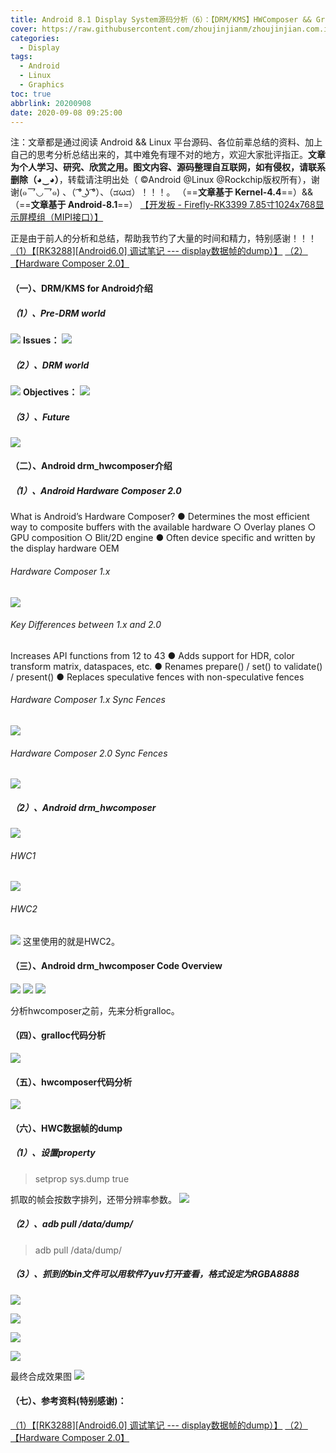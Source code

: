 ```yaml
---
title: Android 8.1 Display System源码分析（6）：【DRM/KMS】HWComposer && Gralloc 分析（RK3399）
cover: https://raw.githubusercontent.com/zhoujinjianm/zhoujinjian.com.images/master/personal.website/post.cover.pictures.00015.jpg
categories: 
  - Display
tags:
  - Android
  - Linux
  - Graphics
toc: true
abbrlink: 20200908
date: 2020-09-08 09:25:00
---
```



注：文章都是通过阅读 Android  && Linux 平台源码、各位前辈总结的资料、加上自己的思考分析总结出来的，其中难免有理不对的地方，欢迎大家批评指正。**文章为个人学习、研究、欣赏之用。图文内容、源码整理自互联网，如有侵权，请联系删除（◕‿◕）**，转载请注明出处（ ©Android @Linux @Rockchip版权所有），谢谢(๑乛◡乛๑) 、（ ͡° ͜ʖ ͡°）、（ಡωಡ）！！！。
（==**文章基于 Kernel-4.4**==）&&（==**文章基于 Android-8.1**==）
[【开发板 - Firefly-RK3399 7.85寸1024x768显示屏模组（MIPI接口）】](http://wiki.t-firefly.com/zh_CN/Firefly-RK3399/compile_android8.1_firmware.html#)

正是由于前人的分析和总结，帮助我节约了大量的时间和精力，特别感谢！！！
[（1）【[RK3288][Android6.0] 调试笔记 --- display数据帧的dump）】](https://blog.csdn.net/kris_fei/article/details/75278854) 
[（2）【Hardware Composer 2.0】](https://blog.linuxplumbersconf.org/2016/ocw/system/presentations/4185/original/LPC%20HWC%202.0%20&%20drm_hwcomposer%20.pdf) 

#### （一）、DRM/KMS for Android介绍
##### （1）、Pre-DRM world

![](https://raw.githubusercontent.com/zhoujinjianm/zhoujinjian.com.images/master/zjj.sys.display.8.1.drmkmsAndroid/DRM_KMS-android-pre-drm-world.png)
**Issues：**
![](https://raw.githubusercontent.com/zhoujinjianm/zhoujinjian.com.images/master/zjj.sys.display.8.1.drmkmsAndroid/DRM_KMS-android-pre-drm-world-Issues.png)
##### （2）、DRM world

![](https://raw.githubusercontent.com/zhoujinjianm/zhoujinjian.com.images/master/zjj.sys.display.8.1.drmkmsAndroid/DRM_KMS-android-drm-world.png)
**Objectives：**
![](https://raw.githubusercontent.com/zhoujinjianm/zhoujinjian.com.images/master/zjj.sys.display.8.1.drmkmsAndroid/DRM_KMS-android-drm-world-Objectives.png)

##### （3）、Future
![](https://raw.githubusercontent.com/zhoujinjianm/zhoujinjian.com.images/master/zjj.sys.display.8.1.drmkmsAndroid/DRM_KMS-android-drm-world-future.png)

#### （二）、Android drm_hwcomposer介绍
##### （1）、Android Hardware Composer 2.0
What is Android’s Hardware Composer?
● Determines the most efficient way to composite buffers with the available
hardware
○ Overlay planes
○ GPU composition
○ Blit/2D engine
● Often device specific and written by the display hardware OEM
###### Hardware Composer 1.x
![](https://raw.githubusercontent.com/zhoujinjianm/zhoujinjian.com.images/master/zjj.sys.display.8.1.drmkmsAndroid/Android-hardware-composer1.x.png)
###### Key Differences between 1.x and 2.0
Increases API functions from 12 to 43
● Adds support for HDR, color transform matrix, dataspaces, etc.
● Renames prepare() / set() to validate() / present()
● Replaces speculative fences with non-speculative fences
###### Hardware Composer 1.x Sync Fences
![](https://raw.githubusercontent.com/zhoujinjianm/zhoujinjian.com.images/master/zjj.sys.display.8.1.drmkmsAndroid/Android-hardware-composer1.x.Sync-Fences.png)
###### Hardware Composer 2.0 Sync Fences
![](https://raw.githubusercontent.com/zhoujinjianm/zhoujinjian.com.images/master/zjj.sys.display.8.1.drmkmsAndroid/Android-hardware-composer2.0.Sync-Fences.png)
##### （2）、Android drm_hwcomposer
![](https://raw.githubusercontent.com/zhoujinjianm/zhoujinjian.com.images/master/zjj.sys.display.8.1.drmkmsAndroid/DRM_KMS-android-drm-hwcomposer.png)
###### HWC1
![](https://raw.githubusercontent.com/zhoujinjianm/zhoujinjian.com.images/master/zjj.sys.display.8.1.drmkmsAndroid/DRM_KMS-android-drm-hwc1.png)
###### HWC2
![](https://raw.githubusercontent.com/zhoujinjianm/zhoujinjian.com.images/master/zjj.sys.display.8.1.drmkmsAndroid/DRM_KMS-android-drm-hwc2.png)
这里使用的就是HWC2。
#### （三）、Android drm_hwcomposer Code Overview
![](https://raw.githubusercontent.com/zhoujinjianm/zhoujinjian.com.images/master/zjj.sys.display.8.1.drmkmsAndroid/DRM_KMS-android-drm-hwc-code-overview1.png)
![](https://raw.githubusercontent.com/zhoujinjianm/zhoujinjian.com.images/master/zjj.sys.display.8.1.drmkmsAndroid/DRM_KMS-android-drm-hwc-code-overview2.png)
![](https://raw.githubusercontent.com/zhoujinjianm/zhoujinjian.com.images/master/zjj.sys.display.8.1.drmkmsAndroid/DRM_KMS-android-drm-hwc-code-overview3.png)

分析hwcomposer之前，先来分析gralloc。
#### （四）、gralloc代码分析

![](https://raw.githubusercontent.com/zhoujinjianm/zhoujinjian.com.images/master/zjj.sys.display.8.1.drmkmsAndroid/FireFly-Rk3399-DRM-KMS-drm_hwcomposer-gralloc.png)
#### （五）、hwcomposer代码分析
![](https://raw.githubusercontent.com/zhoujinjianm/zhoujinjian.com.images/master/zjj.sys.display.8.1.drmkmsAndroid/FireFly-Rk3399-DRM-KMS-drm_hwcomposer-hwcomposer.png)

#### （六）、HWC数据帧的dump
##### （1）、设置property
>setprop sys.dump true

抓取的帧会按数字排列，还带分辨率参数。
![](https://raw.githubusercontent.com/zhoujinjianm/zhoujinjian.com.images/master/zjj.sys.display.8.1.drmkmsAndroid/DRM_KMS-android-drm-hwcomposer-sys.dump.png)
##### （2）、adb pull /data/dump/
>adb pull /data/dump/

##### （3）、抓到的bin文件可以用软件7yuv打开查看，格式设定为RGBA8888


![](https://raw.githubusercontent.com/zhoujinjianm/zhoujinjian.com.images/master/zjj.sys.display.8.1.drmkmsAndroid/DRM_KMS-android-drm-hwcomposer-launcher.png)

![](https://raw.githubusercontent.com/zhoujinjianm/zhoujinjian.com.images/master/zjj.sys.display.8.1.drmkmsAndroid/DRM_KMS-android-drm-hwcomposer-navigationbar.png)

![](https://raw.githubusercontent.com/zhoujinjianm/zhoujinjian.com.images/master/zjj.sys.display.8.1.drmkmsAndroid/DRM_KMS-android-drm-hwcomposer-statusbar.png)


![](https://raw.githubusercontent.com/zhoujinjianm/zhoujinjian.com.images/master/zjj.sys.display.8.1.drmkmsAndroid/DRM_KMS-android-drm-hwcomposer-wallpaper.png)

最终合成效果图
![](https://raw.githubusercontent.com/zhoujinjianm/zhoujinjian.com.images/master/zjj.sys.display.8.1.drmkmsAndroid/DRM_KMS-android-drm-hwcomposer-display-all.png)


#### （七）、参考资料(特别感谢)：

[（1）【[RK3288][Android6.0] 调试笔记 --- display数据帧的dump）】](https://blog.csdn.net/kris_fei/article/details/75278854) 
[（2）【Hardware Composer 2.0】](https://blog.linuxplumbersconf.org/2016/ocw/system/presentations/4185/original/LPC%20HWC%202.0%20&%20drm_hwcomposer%20.pdf) 
